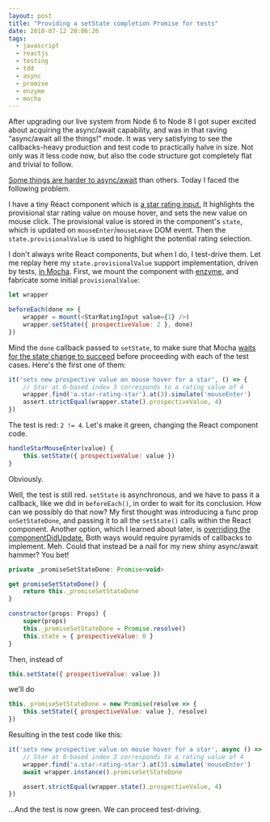 ```yaml
---
layout: post
title: "Providing a setState completion Promise for tests"
date: 2018-07-12 20:06:26
tags:
  - javascript
  - reactjs
  - testing
  - tdd
  - async
  - promise
  - enzyme
  - mocha
---
```


After upgrading our live system from Node 6 to Node 8 I got super excited about acquiring the
async/await capability, and was in that raving “async/await all the things!” mode. It was very
satisfying to see the callbacks-heavy production and test code to practically halve in size. Not
only was it less code now, but also the code structure got completely flat and trivial to follow.

[Some things are harder to async/await](https://github.com/facebook/react/issues/2642) than
others. Today I faced the following problem.

I have a tiny React component which is [a star rating
input.](http://ikr.su/h/react-star-rating-input/demo.html) It highlights the provisional star rating
value on mouse hover, and sets the new value on mouse click. The provisional value is stored in the
component's `state`, which is updated on `mouseEnter`/`mouseLeave` DOM event. Then the
`state.provisionalValue` is used to highlight the potential rating selection.

I don't always write React components, but when I do, I test-drive them. Let me replay here my
`state.provisionalValue` support implementation, driven by tests, [in
Mocha](https://mochajs.org/). First, we mount the component with [enzyme,](http://airbnb.io/enzyme/)
and fabricate some initial `provisionalValue`:

```js
let wrapper

beforeEach(done => {
    wrapper = mount(<StarRatingInput value={1} />)
    wrapper.setState({ prospectiveValue: 2 }, done)
})
```

Mind the `done` callback passed to `setState`, to make sure that Mocha [waits for the state change
to succeed](https://reactjs.org/docs/react-component.html#setstate) before proceeding with each of
the test cases. Here's the first one of them:

```js
it('sets new prospective value on mouse hover for a star', () => {
    // Star at 0-based index 3 corresponds to a rating value of 4
    wrapper.find('a.star-rating-star').at(3).simulate('mouseEnter')
    assert.strictEqual(wrapper.state().prospectiveValue, 4)
})
```

The test is red: `2 != 4`. Let's make it green, changing the React component code.

```js
handleStarMouseEnter(value) {
    this.setState({ prospectiveValue: value })
}
```

Obviously.

Well, the test is still red. `setState` is asynchronous, and we have to pass it a callback, like we
did in `beforeEach()`, in order to wait for its conclusion. How can we possibly do that now? My
first thought was introducing a func prop `onSetStateDone`, and passing it to all the `setState()`
calls within the React component. Another option, which I learned about later, is [overriding the
componentDidUpdate.](https://github.com/facebook/react/issues/2642#issuecomment-66676469) Both ways
would require pyramids of callbacks to implement. Meh. Could that instead be a nail for my new shiny
async/await hammer? You bet!

```js
private _promiseSetStateDone: Promise<void>

get promiseSetStateDone() {
    return this._promiseSetStateDone
}

constructor(props: Props) {
    super(props)
    this._promiseSetStateDone = Promise.resolve()
    this.state = { prospectiveValue: 0 }
}

```

Then, instead of

```js
this.setState({ prospectiveValue: value })
```

we'll do

```js
this._promiseSetStateDone = new Promise(resolve => {
    this.setState({ prospectiveValue: value }, resolve)
})
```

Resulting in the test code like this:

```js
it('sets new prospective value on mouse hover for a star', async () => {
    // Star at 0-based index 3 corresponds to a rating value of 4
    wrapper.find('a.star-rating-star').at(3).simulate('mouseEnter')
    await wrapper.instance().promiseSetStateDone

    assert.strictEqual(wrapper.state().prospectiveValue, 4)
})
```

…And the test is now green. We can proceed test-driving.
